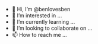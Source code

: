 - 👋 Hi, I’m @benlovesben
- 👀 I’m interested in ...
- 🌱 I’m currently learning ...
- 💞️ I’m looking to collaborate on ...
- 📫 How to reach me ...

<!---
benlovesben/benlovesben is a ✨ special ✨ repository because its `README.md` (this file) appears on your GitHub profile.
You can click the Preview link to take a look at your changes.
--->
